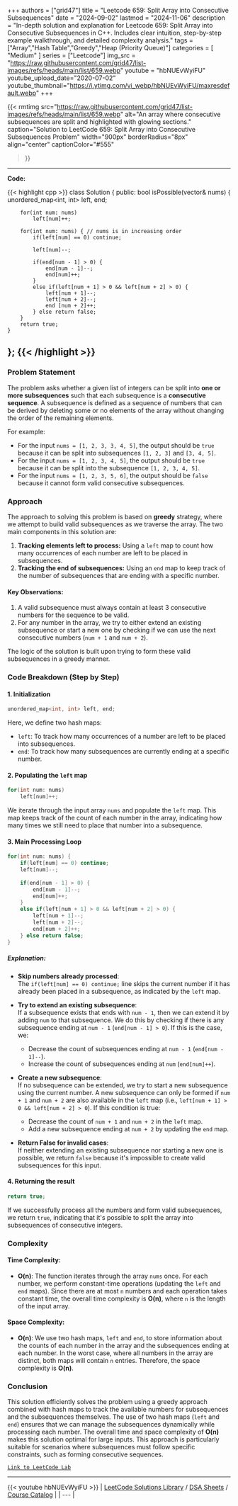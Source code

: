 
+++
authors = ["grid47"]
title = "Leetcode 659: Split Array into Consecutive Subsequences"
date = "2024-09-02"
lastmod = "2024-11-06"
description = "In-depth solution and explanation for Leetcode 659: Split Array into Consecutive Subsequences in C++. Includes clear intuition, step-by-step example walkthrough, and detailed complexity analysis."
tags = ["Array","Hash Table","Greedy","Heap (Priority Queue)"]
categories = [
    "Medium"
]
series = ["Leetcode"]
img_src = "https://raw.githubusercontent.com/grid47/list-images/refs/heads/main/list/659.webp"
youtube = "hbNUEvWyiFU"
youtube_upload_date="2020-07-02"
youtube_thumbnail="https://i.ytimg.com/vi_webp/hbNUEvWyiFU/maxresdefault.webp"
+++


{{< rmtimg 
    src="https://raw.githubusercontent.com/grid47/list-images/refs/heads/main/list/659.webp" 
    alt="An array where consecutive subsequences are split and highlighted with glowing sections."
    caption="Solution to LeetCode 659: Split Array into Consecutive Subsequences Problem"
    width="900px"
    borderRadius="8px"
    align="center" 
    captionColor="#555"
>}}
---
**Code:**

{{< highlight cpp >}}
class Solution {
public:
    bool isPossible(vector<int>& nums) {
        unordered_map<int, int> left, end;
        
        for(int num: nums)
            left[num]++;

        for(int num: nums) { // nums is in increasing order
            if(left[num] == 0) continue;
            
            left[num]--;
            
            if(end[num - 1] > 0) {
                end[num - 1]--;
                end[num]++;
            }
            else if(left[num + 1] > 0 && left[num + 2] > 0) {
                left[num + 1]--;
                left[num + 2]--;
                end [num + 2]++;
            } else return false;
        }
        return true;
    }
};
{{< /highlight >}}
---

### Problem Statement

The problem asks whether a given list of integers can be split into **one or more subsequences** such that each subsequence is a **consecutive sequence**. A subsequence is defined as a sequence of numbers that can be derived by deleting some or no elements of the array without changing the order of the remaining elements.

For example:
- For the input `nums = [1, 2, 3, 3, 4, 5]`, the output should be `true` because it can be split into subsequences `[1, 2, 3]` and `[3, 4, 5]`.
- For the input `nums = [1, 2, 3, 4, 5]`, the output should be `true` because it can be split into the subsequence `[1, 2, 3, 4, 5]`.
- For the input `nums = [1, 2, 3, 5, 6]`, the output should be `false` because it cannot form valid consecutive subsequences.

### Approach

The approach to solving this problem is based on **greedy** strategy, where we attempt to build valid subsequences as we traverse the array. The two main components in this solution are:
1. **Tracking elements left to process:** Using a `left` map to count how many occurrences of each number are left to be placed in subsequences.
2. **Tracking the end of subsequences:** Using an `end` map to keep track of the number of subsequences that are ending with a specific number.

#### Key Observations:
1. A valid subsequence must always contain at least 3 consecutive numbers for the sequence to be valid.
2. For any number in the array, we try to either extend an existing subsequence or start a new one by checking if we can use the next consecutive numbers (`num + 1` and `num + 2`).

The logic of the solution is built upon trying to form these valid subsequences in a greedy manner.

### Code Breakdown (Step by Step)

#### 1. **Initialization**
```cpp
unordered_map<int, int> left, end;
```
Here, we define two hash maps:
- `left`: To track how many occurrences of a number are left to be placed into subsequences.
- `end`: To track how many subsequences are currently ending at a specific number.

#### 2. **Populating the `left` map**
```cpp
for(int num: nums)
    left[num]++;
```
We iterate through the input array `nums` and populate the `left` map. This map keeps track of the count of each number in the array, indicating how many times we still need to place that number into a subsequence.

#### 3. **Main Processing Loop**
```cpp
for(int num: nums) {
    if(left[num] == 0) continue;
    left[num]--;
    
    if(end[num - 1] > 0) {
        end[num - 1]--;
        end[num]++;
    }
    else if(left[num + 1] > 0 && left[num + 2] > 0) {
        left[num + 1]--;
        left[num + 2]--;
        end[num + 2]++;
    } else return false;
}
```

##### Explanation:
- **Skip numbers already processed**:  
  The `if(left[num] == 0) continue;` line skips the current number if it has already been placed in a subsequence, as indicated by the `left` map.

- **Try to extend an existing subsequence**:  
  If a subsequence exists that ends with `num - 1`, then we can extend it by adding `num` to that subsequence. We do this by checking if there is any subsequence ending at `num - 1` (`end[num - 1] > 0`). If this is the case, we:
  - Decrease the count of subsequences ending at `num - 1` (`end[num - 1]--`).
  - Increase the count of subsequences ending at `num` (`end[num]++`).

- **Create a new subsequence**:  
  If no subsequence can be extended, we try to start a new subsequence using the current number. A new subsequence can only be formed if `num + 1` and `num + 2` are also available in the `left` map (i.e., `left[num + 1] > 0 && left[num + 2] > 0`). If this condition is true:
  - Decrease the count of `num + 1` and `num + 2` in the `left` map.
  - Add a new subsequence ending at `num + 2` by updating the `end` map.

- **Return False for invalid cases**:  
  If neither extending an existing subsequence nor starting a new one is possible, we return `false` because it's impossible to create valid subsequences for this input.

#### 4. **Returning the result**
```cpp
return true;
```
If we successfully process all the numbers and form valid subsequences, we return `true`, indicating that it's possible to split the array into subsequences of consecutive integers.

### Complexity

#### Time Complexity:
- **O(n)**: The function iterates through the array `nums` once. For each number, we perform constant-time operations (updating the `left` and `end` maps). Since there are at most `n` numbers and each operation takes constant time, the overall time complexity is **O(n)**, where `n` is the length of the input array.

#### Space Complexity:
- **O(n)**: We use two hash maps, `left` and `end`, to store information about the counts of each number in the array and the subsequences ending at each number. In the worst case, where all numbers in the array are distinct, both maps will contain `n` entries. Therefore, the space complexity is **O(n)**.

### Conclusion

This solution efficiently solves the problem using a greedy approach combined with hash maps to track the available numbers for subsequences and the subsequences themselves. The use of two hash maps (`left` and `end`) ensures that we can manage the subsequences dynamically while processing each number. The overall time and space complexity of **O(n)** makes this solution optimal for large inputs. This approach is particularly suitable for scenarios where subsequences must follow specific constraints, such as forming consecutive sequences.

[`Link to LeetCode Lab`](https://leetcode.com/problems/split-array-into-consecutive-subsequences/description/)

---
{{< youtube hbNUEvWyiFU >}}
| [LeetCode Solutions Library](https://grid47.xyz/leetcode/) / [DSA Sheets](https://grid47.xyz/sheets/) / [Course Catalog](https://grid47.xyz/courses/) |
| --- |
